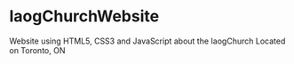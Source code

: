 # IaogChurchWebsite
Website using HTML5, CSS3 and JavaScript about the IaogChurch Located on Toronto, ON
